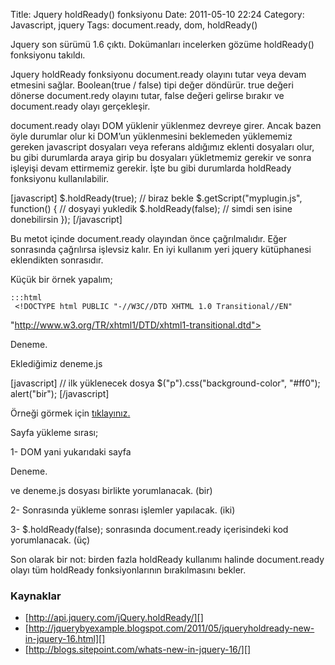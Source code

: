 Title: Jquery holdReady() fonksiyonu
Date: 2011-05-10 22:24
Category: Javascript, jquery
Tags: document.ready, dom, holdReady()

Jquery son sürümü 1.6 çıktı. Dokümanları incelerken gözüme holdReady()
fonksiyonu takıldı.

Jquery holdReady fonksiyonu document.ready olayını tutar veya devam
etmesini sağlar. Boolean(true / false) tipi değer döndürür. true değeri
dönerse document.redy olayını tutar, false değeri gelirse bırakır ve
document.ready olayı gerçekleşir.

document.ready olayı DOM yüklenir yüklenmez devreye girer. Ancak bazen
öyle durumlar olur ki DOM’un yüklenmesini beklemeden yüklememiz gereken
javascript dosyaları veya referans aldığımız eklenti dosyaları olur, bu
gibi durumlarda araya girip bu dosyaları yükletmemiz gerekir ve sonra
işleyişi devam ettirmemiz gerekir. İşte bu gibi durumlarda holdReady
fonksiyonu kullanılabilir.

[javascript] $.holdReady(true); // biraz bekle
$.getScript("myplugin.js", function() { // dosyayi yukledik
$.holdReady(false); // simdi sen isine donebilirsin }); [/javascript]

Bu metot <head> içinde document.ready olayından önce çağrılmalıdır.
Eğer sonrasında çağrılırsa işlevsiz kalır. En iyi kullanım yeri jquery
kütüphanesi eklendikten sonrasıdır.

Küçük bir örnek yapalım;

	:::html
	 <!DOCTYPE html PUBLIC "-//W3C//DTD XHTML 1.0 Transitional//EN"
"http://www.w3.org/TR/xhtml1/DTD/xhtml1-transitional.dtd"> <html
xmlns="http://www.w3.org/1999/xhtml"> <head> <meta
http-equiv="Content-Type" content="text/html; charset=utf-8" />
<title>Başlıksız Belge</title> <script
src="http://ajax.aspnetcdn.com/ajax/jQuery/jquery-1.6.min.js"></script>
<script> $.holdReady(true); // durdur $.getScript("deneme.js",
function() { // yukle $("p").css("background-color", "#f00");
$.holdReady(false); // devam et }); $(document).ready(function(e) {
$("p").css("background-color", "#9C6"); alert("iki"); }); </script>
</head> <body> <p>Deneme.</p> </body> </html> 

Eklediğimiz deneme.js

[javascript] // ilk yüklenecek dosya $("p").css("background-color",
"#ff0"); alert("bir"); [/javascript]

Örneği görmek için [tıklayınız.][]

Sayfa yükleme sırası;

1- DOM yani yukarıdaki sayfa <p>Deneme.</p> ve deneme.js dosyası
birlikte yorumlanacak. (bir)

2- Sonrasında yükleme sonrası işlemler yapılacak. (iki)

3- $.holdReady(false); sonrasında document.ready içerisindeki kod
yorumlanacak. (üç)

Son olarak bir not: birden fazla holdReady kullanımı halinde
document.ready olayı tüm holdReady fonksiyonlarının bırakılmasını
bekler.

### Kaynaklar

-   [http://api.jquery.com/jQuery.holdReady/][]
-   [http://jquerybyexample.blogspot.com/2011/05/jqueryholdready-new-in-jquery-16.html][]
-   [http://blogs.sitepoint.com/whats-new-in-jquery-16/][]

</p>

  [tıklayınız.]: http://www.fatihhayrioglu.com/dokumanlar/holdReady.html
  [http://api.jquery.com/jQuery.holdReady/]: http://api.jquery.com/jQuery.holdReady/
  [http://jquerybyexample.blogspot.com/2011/05/jqueryholdready-new-in-jquery-16.html]:
    http://jquerybyexample.blogspot.com/2011/05/jqueryholdready-new-in-jquery-16.html
  [http://blogs.sitepoint.com/whats-new-in-jquery-16/]: http://blogs.sitepoint.com/whats-new-in-jquery-16/
